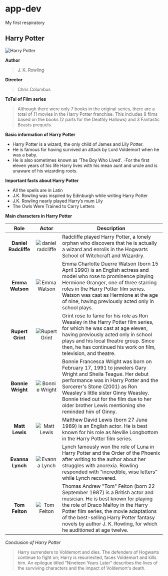 # app-dev
My first respiratory

## Harry Potter
![Harry Potter](https://github.com/AiraKristel/app-dev/assets/150879138/f00c999a-04a8-4fef-8e28-2705c949ba94)

**Author**
> J. K. Rowling 

**Director**
> Chris Columbus 

**ToTal of Film series**
> Although there were only 7 books in the original series, there are a total of 11 movies in the Harry Potter franchise. This includes 8 films based on the books (2 parts for the Deathly Hallows) and 3 Fantastic Beasts prequels.

**Basic information of Harry Potter**
- Harry Potter is a wizard, the only child of James and Lily Potter.
- He is famous for having survived an attack by Lord Voldemort when he was a baby.
- He is also sometimes known as 'The Boy Who Lived'. 
-For the first eleven years of his life Harry lives with his mean aunt and uncle and is unaware of his wizarding roots.

**Important facts about Harry Potter**
- All the spells are in Latin
- J.K. Rowling was inspired by Edinburgh while writing Harry Potter
- J.K. Rowling nearly played Harry’s mum Lily
- The Owls Were Trained to Carry Letters
  
**Main characters in Harry Potter**

|Role|Actor|Description|
|:-:|:-:|---|
|**Daniel Radcliffe**|![daniel radcliffe](https://github.com/AiraKristel/app-dev/assets/150879138/233f8e77-05de-4160-ab68-36de69fa8bcc)|Radcliffe played Harry Potter, a lonely orphan who discovers that he is actually a wizard and enrolls in the Hogwarts School of Witchcraft and Wizardry.|
|**Emma Watson**|![Emma Watson](https://github.com/AiraKristel/app-dev/assets/150879138/ff3421a7-e3e8-43ca-a84f-6cb4b9c86bc6)|Emma Charlotte Duerre Watson (born 15 April 1990) is an English actress and model who rose to prominence playing Hermione Granger, one of three starring roles in the Harry Potter film series. Watson was cast as Hermione at the age of nine, having previously acted only in school plays.|
|**Rupert Grint**|![Rupert Grint](https://github.com/AiraKristel/app-dev/assets/150879138/da5c8e6c-82af-414a-9132-cebcd94ada3e)| Grint rose to fame for his role as Ron Weasley in the Harry Potter film series, for which he was cast at age eleven, having previously acted only in school plays and his local theatre group. Since then, he has continued his work on film, television, and theatre.|
|**Bonnie Wright**| ![Bonnie Wright](https://github.com/AiraKristel/app-dev/assets/150879138/45058108-d689-454c-9280-97afec334a15)|Bonnie Francesca Wright was born on February 17, 1991 to jewelers Gary Wright and Sheila Teague. Her debut performance was in Harry Potter and the Sorcerer's Stone (2001) as Ron Weasley's little sister Ginny Weasley. Bonnie tried out for the film due to her older brother Lewis mentioning she reminded him of Ginny.|
|**Matt Lewis**|![Matt Lewis](https://github.com/AiraKristel/app-dev/assets/150879138/de6a1bbe-6997-42ad-8936-43d1c238d359)|Matthew David Lewis (born 27 June 1989) is an English actor. He is best known for his role as Neville Longbottom in the Harry Potter film series.|
|**Evanna Lynch**|![Evanna Lynch](https://github.com/AiraKristel/app-dev/assets/150879138/ef409bb1-5e6e-4592-abe0-4a0bf1c35cd8)|Lynch famously won the role of Luna in Harry Potter and the Order of the Phoenix after writing to the author about her struggles with anorexia. Rowling responded with “incredible, wise letters” while Lynch recovered.
|**Tom Felton**|![Tom Felton](https://github.com/AiraKristel/app-dev/assets/150879138/4d9f0f20-4cab-48b8-88a0-eb23fe35b47d)| Thomas Andrew "Tom" Felton (born 22 September 1987) is a British actor and musician. He is best known for playing the role of Draco Malfoy in the Harry Potter film series, the movie adaptations of the best-selling Harry Potter fantasy novels by author J. K. Rowling, for which he auditioned at age twelve.

  *Conclusion of Harry Potter*
> Harry surrenders to Voldemort and dies. The defenders of Hogwarts continue to fight on; Harry is resurrected, faces Voldemort and kills him. An epilogue titled "Nineteen Years Later" describes the lives of the surviving characters and the impact of Voldemort's death.

